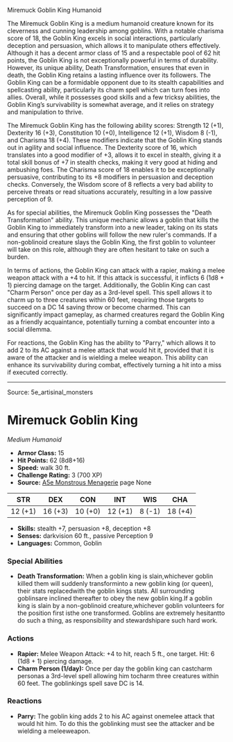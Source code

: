 <MonsterName/>Miremuck Goblin King</MonsterName>
<CreatureType/>Humanoid</CreatureType>

<summary>The Miremuck Goblin King is a medium humanoid creature known for its cleverness and cunning leadership among goblins. With a notable charisma score of 18, the Goblin King excels in social interactions, particularly deception and persuasion, which allows it to manipulate others effectively. Although it has a decent armor class of 15 and a respectable pool of 62 hit points, the Goblin King is not exceptionally powerful in terms of durability. However, its unique ability, Death Transformation, ensures that even in death, the Goblin King retains a lasting influence over its followers. The Goblin King can be a formidable opponent due to its stealth capabilities and spellcasting ability, particularly its charm spell which can turn foes into allies. Overall, while it possesses good skills and a few tricksy abilities, the Goblin King’s survivability is somewhat average, and it relies on strategy and manipulation to thrive.</summary>

<detail>

The Miremuck Goblin King has the following ability scores: Strength 12 (+1), Dexterity 16 (+3), Constitution 10 (+0), Intelligence 12 (+1), Wisdom 8 (-1), and Charisma 18 (+4). These modifiers indicate that the Goblin King stands out in agility and social influence. The Dexterity score of 16, which translates into a good modifier of +3, allows it to excel in stealth, giving it a total skill bonus of +7 in stealth checks, making it very good at hiding and ambushing foes. The Charisma score of 18 enables it to be exceptionally persuasive, contributing to its +8 modifiers in persuasion and deception checks. Conversely, the Wisdom score of 8 reflects a very bad ability to perceive threats or read situations accurately, resulting in a low passive perception of 9.

As for special abilities, the Miremuck Goblin King possesses the "Death Transformation" ability. This unique mechanic allows a goblin that kills the Goblin King to immediately transform into a new leader, taking on its stats and ensuring that other goblins will follow the new ruler's commands. If a non-goblinoid creature slays the Goblin King, the first goblin to volunteer will take on this role, although they are often hesitant to take on such a burden.

In terms of actions, the Goblin King can attack with a rapier, making a melee weapon attack with a +4 to hit. If this attack is successful, it inflicts 6 (1d8 + 1) piercing damage on the target. Additionally, the Goblin King can cast "Charm Person" once per day as a 3rd-level spell. This spell allows it to charm up to three creatures within 60 feet, requiring those targets to succeed on a DC 14 saving throw or become charmed. This can significantly impact gameplay, as charmed creatures regard the Goblin King as a friendly acquaintance, potentially turning a combat encounter into a social dilemma.

For reactions, the Goblin King has the ability to "Parry," which allows it to add 2 to its AC against a melee attack that would hit it, provided that it is aware of the attacker and is wielding a melee weapon. This ability can enhance its survivability during combat, effectively turning a hit into a miss if executed correctly.</detail>



---

Source: 5e_artisinal_monsters

# Miremuck Goblin King

*Medium* *Humanoid*

- **Armor Class:** 15
- **Hit Points:** 62 (8d8+16)
- **Speed:** walk 30 ft.
- **Challenge Rating:** 3 (700 XP)
- **Source:** [A5e Monstrous Menagerie](https://enpublishingrpg.com/products/level-up-monstrous-menagerie-a5e) page None

| STR | DEX | CON | INT | WIS | CHA |
| --- | --- | --- | --- | --- | --- |
| 12 (+1) | 16 (+3) | 10 (+0) | 12 (+1) | 8 (-1) | 18 (+4) |

- **Skills:** stealth +7, persuasion +8, deception +8
- **Senses:** darkvision 60 ft., passive Perception 9
- **Languages:** Common, Goblin

### Special Abilities

- **Death Transformation:** When a goblin king is slain,whichever goblin killed them will suddenly transforminto a new goblin king (or queen), their stats replacedwith the goblin kings stats. All surrounding goblinsare inclined thereafter to obey the new goblin king.If a goblin king is slain by a non-goblinoid creature,whichever goblin volunteers for the position first isthe one transformed. Goblins are extremely hesitantto do such a thing, as responsibility and stewardshipare such hard work.

### Actions

- **Rapier:** Melee Weapon Attack: +4 to hit, reach 5 ft., one target. Hit: 6 (1d8 + 1) piercing damage.
- **Charm Person (1/day):** Once per day the goblin king can castcharm personas a 3rd-level spell  allowing him tocharm three creatures within 60 feet. The goblinkings spell save DC is 14.

### Reactions

- **Parry:** The goblin king adds 2 to his AC against onemelee attack that would hit him. To do this the goblinking must see the attacker and be wielding a meleeweapon.




